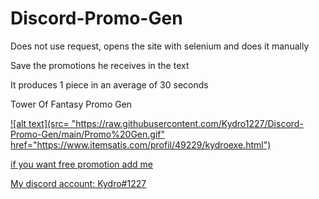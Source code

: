 # Discord-Promo-Gen

Does not use request, opens the site with selenium and does it manually

Save the promotions he receives in the text

It produces 1 piece in an average of 30 seconds

Tower Of Fantasy Promo Gen

<a href="https://www.itemsatis.com/profil/49229/kydroexe.html">
![alt text](src= "https://raw.githubusercontent.com/Kydro1227/Discord-Promo-Gen/main/Promo%20Gen.gif" href="https://www.itemsatis.com/profil/49229/kydroexe.html")


if you want free promotion add me

My discord account: Kydro#1227
